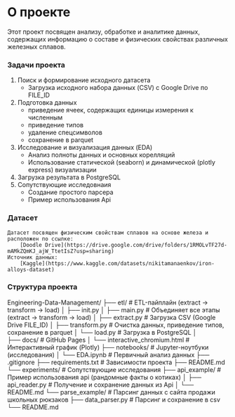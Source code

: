 # О проекте
Этот проект посвящен анализу, обработке и аналитике данных, содержащих информацию о составе и физических свойствах различных железных сплавов.
### Задачи проекта
1. Поиск и формирование исходного датасета
    - Загрузка исходного набора данных (CSV) с Google Drive по FILE_ID
3. Подготовка данных
    - приведение ячеек, содержащих единицы измерения к численным
    - приведение типов
    - удаление спецсимволов
    - сохранение в parquet
4. Исследование и визуализация данных (EDA)
    - Анализ полноты данных и основных корелляций
    - Использование статической (seaborn) и динамической (plotly express) визуализации
5. Загрузка результата в PostgreSQL
6. Сопутствующие исследовнаия
    - Создание простого парсера
    - Пример использования Api
### Датасет
    Датасет посвящен физическим свойствам сплавов на основе железа и расположен по ссылке:
        [Doodle Drive](https://drive.google.com/drive/folders/1RMOLvTF27d-mAMkZQmKJ_ajW_TtetIsZ?usp=sharing)
    Источник данных:
        [Kaggle](https://www.kaggle.com/datasets/nikitamanaenkov/iron-alloys-dataset)
### Структура проекта
Engineering-Data-Management/
├── etl/                                # ETL-пайплайн (extract → transform → load) 
│   ├── init.py 
│   ├── main.py                         # Объединяет все этапы (extract -> transform -> load)
│   ├── extract.py                      # Загрузка CSV (Google Drive FILE_ID) 
│   ├── transform.py                    # Очистка данных, приведение типов, сохранение в parquet
│   └── load.py                         # Загрузка в PostgreSQL 
│   
├── docs/ # GitHub Pages 
│   └── interactive_chromium.html       # Интерактивный график (Plotly) 
├── notebooks/                          # Jupyter-ноутбуки (исследования) 
│     └── EDA.ipynb                     # Первичный анализ данных 
├── .gitignore 
├── requirements.txt                    # Зависимости проекта
├── README.md 
└── experiments/                        # Сопутствующие исследования
    ├── api_example/                    # Пример использования api (рандомные факты о котиках)
    │   ├── api_reader.py               # Получение и сохранение данных из Api
    │   └── README.md
    └── parse_example/                  # Парсинг данных с сайта продажи школьных рюкзаков
         ├── data_parser.py             # Парсинг и сохранение в csv
         └── README.md
